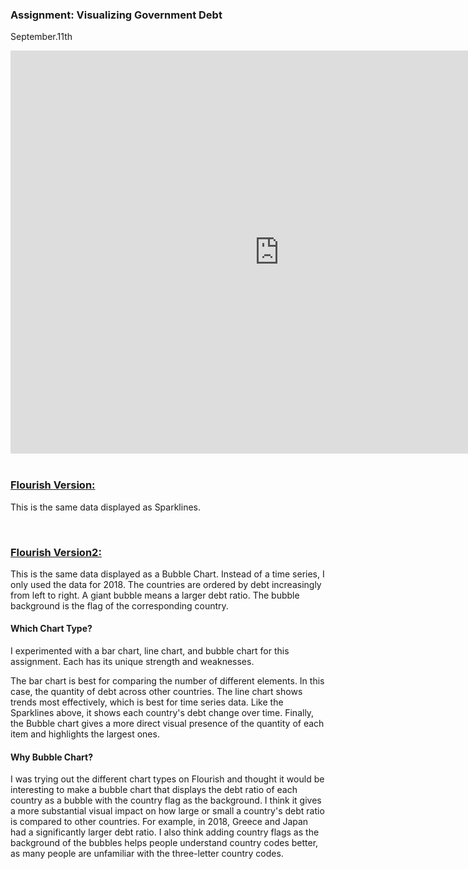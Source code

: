 ### Assignment: Visualizing Government Debt

September.11th

<iframe src="https://data.oecd.org/chart/6OgP" width="860" height="645" style="border: 0" mozallowfullscreen="true" webkitallowfullscreen="true" allowfullscreen="true"><a href="https://data.oecd.org/chart/6OgP" target="_blank">OECD Chart: General government debt, Total, % of GDP, Annual, 2018</a></iframe>

<div>
<br><h3><u>Flourish Version:</u></h3>
<p>This is the same data displayed as Sparklines.</p>
</div>
<div class="flourish-embed flourish-chart" data-src="visualisation/11155646"><script src="https://public.flourish.studio/resources/embed.js"></script></div>

<div>
<br><h3><u>Flourish Version2:</u></h3>
<p>This is the same data displayed as a Bubble Chart. Instead of a time series, I only used the data for 2018. The countries are ordered by debt increasingly from left to right. A giant bubble means a larger debt ratio. The bubble background is the flag of the corresponding country.</p>
</div>
<div class="flourish-embed" data-src="visualisation/11162552"><script src="https://public.flourish.studio/resources/embed.js"></script></div>

#### Which Chart Type?
I experimented with a bar chart, line chart, and bubble chart for this assignment. Each has its unique strength and weaknesses.

The bar chart is best for comparing the number of different elements. In this case, the quantity of debt across other countries. The line chart shows trends most effectively, which is best for time series data. Like the Sparklines above, it shows each country's debt change over time. Finally, the Bubble chart gives a more direct visual presence of the quantity of each item and highlights the largest ones.

#### Why Bubble Chart?
I was trying out the different chart types on Flourish and thought it would be interesting to make a bubble chart that displays the debt ratio of each country as a bubble with the country flag as the background. I think it gives a more substantial visual impact on how large or small a country's debt ratio is compared to other countries. For example, in 2018, Greece and Japan had a significantly larger debt ratio. I also think adding country flags as the background of the bubbles helps people understand country codes better, as many people are unfamiliar with the three-letter country codes.